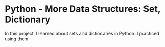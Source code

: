 # Python - More Data Structures: Set, Dictionary

In this project, I learned about sets and dictionaries in Python. I practiced using them
